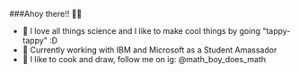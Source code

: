 ###Ahoy there!! 🌊🦦

<!--
**Alex1602e19/Alex1602e19** is a ✨ _special_ ✨ repository because its `README.md` (this file) appears on your GitHub profile.
-->
- 🧪 I love all things science and I like to make cool things by going "tappy-tappy" :D
- 🧪 Currently working with IBM and Microsoft as a Student Amassador
- 🧪 I like to cook and draw, follow me on ig: @math_boy_does_math
